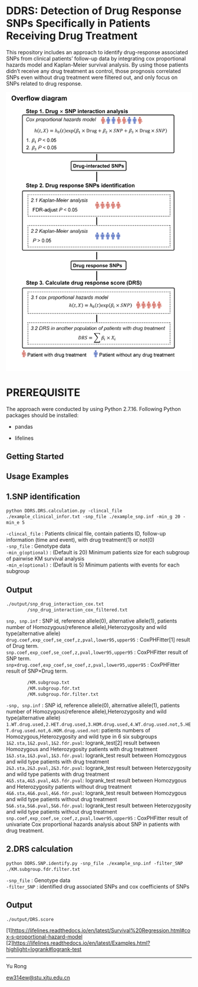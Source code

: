 DDRS: Detection of Drug Response SNPs Specifically in Patients Receiving Drug Treatment
================================
This repository includes an approach to identify drug-response associated SNPs from clinical patients’ follow-up data by integrating cox proportional hazards model and Kaplan-Meier survival analysis. By using those patients didn’t receive any drug treatment as control, those prognosis correlated SNPs even without drug treatment were filtered out, and only focus on SNPs related to drug response.

![pipeline](https://github.com/ew314/DDRS/blob/main/pipeline/4.figure.1.pipeline.github.jpg)

# PREREQUISITE
The approach were conducted by using Python 2.7.16. 
Following Python packages should be installed:
<ul>
<li><p>pandas</p></li>
<li><p>lifelines</p></li>
</ul>

Getting Started
---------------

Usage Examples
--------------
1.SNP identification
--------------

    python DDRS.DRS.calculation.py -clincal_file ./example_clinical_infor.txt -snp_file ./example_snp.inf -min_g 20 -min_e 5

`-clincal_file`    : Patients clinical file, contain patients ID, follow-up information (time and event), with drug treatment(1) or not(0)<br>
`-snp_file`        : Genotype data<br>
`-min_g(optional)` : (Default is 20) Minimum patients size for each subgroup of pairwise KM survival analysis<br>
`-min_e(optional)` : (Default is 5)  Minimum patients with events for each subgroup<br>

Output
--------------
    ./output/snp_drug_interaction_cox.txt
            /snp_drug_interaction_cox_filtered.txt

`snp, snp.inf`                                         : SNP id, reference allele(0), alternative allele(1), patients number of Homozygous(reference allele),Heterozygosity and wild type(alternative allele)<br>
`drug.coef,exp_coef,se_coef,z,pval,lower95,upper95`      : CoxPHFitter[1] result of Drug term.<br>
`snp.coef,exp_coef,se_coef,z,pval,lower95,upper95`       : CoxPHFitter result of SNP term.<br>
`snp×drug.coef,exp_coef,se_coef,z,pval,lower95,upper95`  : CoxPHFitter result of SNP×Drug term.<br>

            /KM.subgroup.txt
            /KM.subgroup.fdr.txt
            /KM.subgroup.fdr.filter.txt
`-snp, snp.inf`                                         : SNP id, reference allele(0), alternative allele(1), patients number of Homozygous(reference allele),Heterozygosity and wild type(alternative allele)<br>
`1.WT.drug.used,2.HET.drug.used,3.HOM.drug.used,4.WT.drug.used.not,5.HET.drug.used.not,6.HOM.drug.used.not`: patients numbers of Homozygous,Heterozygosity and wild type in 6 six subgroups<br>
`1&2.sta,1&2.pval,1&2.fdr.pval`: logrank_test[2] result between Homozygous and Heterozygosity patients with drug treatment<br>
`1&3.sta,1&3.pval,1&3.fdr.pval`: logrank_test result between Homozygous and wild type patients with drug treatment<br>
`2&3.sta,2&3.pval,2&3.fdr.pval`: logrank_test result between Heterozygosity and wild type patients with drug treatment<br>
`4&5.sta,4&5.pval,4&5.fdr.pval`: logrank_test result between Homozygous and Heterozygosity patients without drug treatment<br>
`4&6.sta,4&6.pval,4&6.fdr.pval`: logrank_test result between Homozygous and wild type patients without drug treatment<br>
`5&6.sta,5&6.pval,5&6.fdr.pval`: logrank_test result between Heterozygosity and wild type patients without drug treatment<br>
`snp.coef,exp_coef,se_coef,z,pval,lower95,upper95`       : CoxPHFitter result of univariate Cox proportional hazards analysis about SNP in patients with drug treatment.<br>


2.DRS calculation
--------------

    python DDRS.SNP.identify.py -snp_file ./example_snp.inf -filter_SNP ./KM.subgroup.fdr.filter.txt

`-snp_file`        : Genotype data<br>
`-filter_SNP` : identified drug associated SNPs and cox coefficients of SNPs<br>

Output
--------------
    ./output/DRS.score

[1]https://lifelines.readthedocs.io/en/latest/Survival%20Regression.html#cox-s-proportional-hazard-model
[2]https://lifelines.readthedocs.io/en/latest/Examples.html?highlight=logrank#logrank-test
 
---------------------------------------
Yu Rong

ew314ew@stu.xjtu.edu.cn
